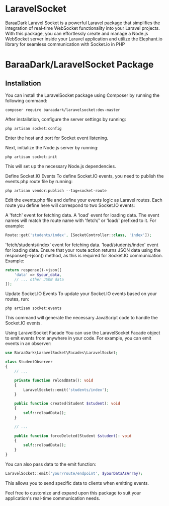 # LaravelSocket
BaraaDark Laravel Socket is a powerful Laravel package that simplifies the integration of real-time WebSocket functionality into your Laravel projects. With this package, you can effortlessly create and manage a Node.js WebSocket server inside your Laravel application and utilize the Elephant.io library for seamless communication with Socket.io in PHP


# BaraaDark/LaravelSocket Package

## Installation

You can install the LaravelSocket package using Composer by running the following command:

```shell
composer require baraadark/laravelsocket:dev-master
```

After installation, configure the server settings by running:

```shell
php artisan socket:config
```

Enter the host and port for Socket event listening.

Next, initialize the Node.js server by running:

```shell
php artisan socket:init
```

This will set up the necessary Node.js dependencies.

Define Socket.IO Events
To define Socket.IO events, you need to publish the events.php route file by running:

```shell
php artisan vendor:publish --tag=socket-route
```

Edit the events.php file and define your events logic as Laravel routes. Each route you define here will correspond to two Socket.IO events:

A 'fetch' event for fetching data.
A 'load' event for loading data.
The event names will match the route name with 'fetch/' or 'load/' prefixed to it. For example:

```php
Route::get('students/index', [SocketController::class, 'index']);
```

'fetch/students/index' event for fetching data.
'load/students/index' event for loading data.
Ensure that your route action returns JSON data using the response()->json() method, as this is required for Socket.IO communication. Example:

```php
return response()->json([
    'data' => $your_data,
    // ... other JSON data
]);
```

Update Socket.IO Events
To update your Socket.IO events based on your routes, run:

```shell
php artisan socket:events
```
This command will generate the necessary JavaScript code to handle the Socket.IO events.

Using LaravelSocket Facade
You can use the LaravelSocket Facade object to emit events from anywhere in your code. For example, you can emit events in an observer:

```php
use BaraaDark\LaravelSocket\Facades\LaravelSocket;

class StudentObserver
{
    // ...

    private function reloadData(): void
    {
        LaravelSocket::emit('students/index');
    }

    public function created(Student $student): void
    {
        self::reloadData();
    }

    // ...

    public function forceDeleted(Student $student): void
    {
        self::reloadData();
    }
}
```
You can also pass data to the emit function:

```php
LaravelSocket::emit('your/route/endpoint', $yourDataAsArray);
```

This allows you to send specific data to clients when emitting events.

Feel free to customize and expand upon this package to suit your application's real-time communication needs.
